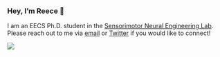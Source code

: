 ### Hey, I’m Reece 👋

I am an EECS Ph.D. student in the [Sensorimotor Neural Engineering Lab](https://neuralengatberkeley.github.io).
Please reach out to me via [email](mailto:rdhuff@berkeley.edu) or [Twitter](https://twitter.com/reecedhuff) if you would like to connect!

<img src="https://github-readme-stats-sigma-five.vercel.app/api?username=reecehuff&show_icons=true&count_private=true&include_all_commits=true&hide_title=true&hide_border=true&theme=dracula"/>

<!-- 
[![Twitter Follow](https://img.shields.io/twitter/follow/reecedhuff?label=Follow&style=social)](https://twitter.com/reecedhuff)
 -->
<!-- 
<p float="left">
  <img src="https://github-readme-stats.vercel.app/api?username=reecehuff&show_icons=true&theme=dracula" height="200" />
  <img src="https://github-readme-stats-sigma-five.vercel.app/api?username=reecehuff&show_icons=true&count_private=true&include_all_commits=true&hide_title=true&hide_border=true&theme=dracula"/>
  <img src="https://github-readme-stats.vercel.app/api/top-langs/?username=reecehuff&show_icons=true&theme=dracula&exclude_repo=github-readme-stats,reecehuff.github.io" height="200" /> 
</p> -->

<!---
reecehuff/reecehuff is a ✨ special ✨ repository because its `README.md` (this file) appears on your GitHub profile.
You can click the Preview link to take a look at your changes.
--->
